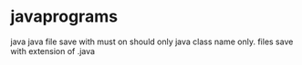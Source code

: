 # javaprograms
java
java file save with must on should only java class name only.
files save with extension of .java
